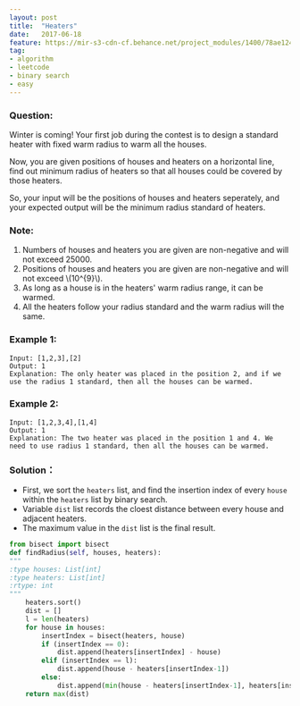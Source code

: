 ```yaml
---
layout: post
title:  "Heaters"
date:   2017-06-18
feature: https://mir-s3-cdn-cf.behance.net/project_modules/1400/78ae1249535589.58b77ea8a5c8f.jpg
tag:
- algorithm
- leetcode
- binary search
- easy
---
```

### Question: 
Winter is coming! Your first job during the contest is to design a standard heater with fixed warm radius to warm all the houses.

Now, you are given positions of houses and heaters on a horizontal line, find out minimum radius of heaters so that all houses could be covered by those heaters.

So, your input will be the positions of houses and heaters seperately, and your expected output will be the minimum radius standard of heaters.

### Note:
1. Numbers of houses and heaters you are given are non-negative and will not exceed 25000.
2. Positions of houses and heaters you are given are non-negative and will not exceed \\(10^{9}\\).
3. As long as a house is in the heaters' warm radius range, it can be warmed.
4. All the heaters follow your radius standard and the warm radius will the same.

### Example 1:
```
Input: [1,2,3],[2]
Output: 1
Explanation: The only heater was placed in the position 2, and if we use the radius 1 standard, then all the houses can be warmed.
```

### Example 2:
```
Input: [1,2,3,4],[1,4]
Output: 1
Explanation: The two heater was placed in the position 1 and 4. We need to use radius 1 standard, then all the houses can be warmed.
```

### Solution：
- First, we sort the `heaters` list, and find the insertion index of every `house` within the `heaters` list by binary search.
- Variable `dist` list records the cloest distance between every house and adjacent heaters.
- The maximum value in the `dist` list is the final result.


```python
from bisect import bisect
def findRadius(self, houses, heaters):
"""
:type houses: List[int]
:type heaters: List[int]
:rtype: int
"""
    heaters.sort()
    dist = []
    l = len(heaters)
    for house in houses:
        insertIndex = bisect(heaters, house)
        if (insertIndex == 0):
            dist.append(heaters[insertIndex] - house)
        elif (insertIndex == l):
            dist.append(house - heaters[insertIndex-1])
        else:
            dist.append(min(house - heaters[insertIndex-1], heaters[insertIndex] - house))
    return max(dist)    
```